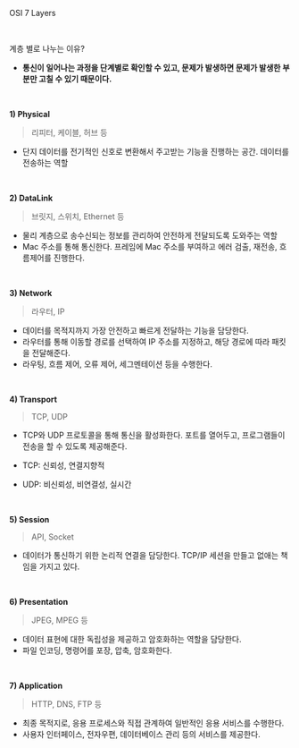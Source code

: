 OSI 7 Layers

<br>

계층 별로 나누는 이유?
- **통신이 일어나는 과정을 단계별로 확인할 수 있고, 문제가 발생하면 문제가 발생한 부분만 고칠 수 있기 때문이다.**

<br>

**1) Physical**
> 리피터, 케이블, 허브 등
- 단지 데이터를 전기적인 신호로 변환해서 주고받는 기능을 진행하는 공간. 데이터를 전송하는 역할

<br>

**2) DataLink**
> 브릿지, 스위치, Ethernet 등
- 물리 계층으로 송수신되는 정보를 관리하여 안전하게 전달되도록 도와주는 역할 
- Mac 주소를 통해 통신한다. 프레임에 Mac 주소를 부여하고 에러 검출, 재전송, 흐름제어를 진행한다.

<br>

**3) Network**
> 라우터, IP
- 데이터를 목적지까지 가장 안전하고 빠르게 전달하는 기능을 담당한다.
- 라우터를 통해 이동할 경로를 선택하여 IP 주소를 지정하고, 해당 경로에 따라 패킷을 전달해준다.
- 라우팅, 흐름 제어, 오류 제어, 세그멘테이션 등을 수행한다.

<br>

**4) Transport**
> TCP, UDP
- TCP와 UDP 프로토콜을 통해 통신을 활성화한다. 포트를 열어두고, 프로그램들이 전송을 할 수 있도록 제공해준다.

- TCP: 신뢰성, 연결지향적
- UDP: 비신뢰성, 비연결성, 실시간

<br>

**5) Session**
> API, Socket
- 데이터가 통신하기 위한 논리적 연결을 담당한다. TCP/IP 세션을 만들고 없애는 책임을 가지고 있다.

<br>

**6) Presentation**
> JPEG, MPEG 등
- 데이터 표현에 대한 독립성을 제공하고 암호화하는 역할을 담당한다.
- 파일 인코딩, 명령어를 포장, 압축, 암호화한다.

<br>

**7) Application**
> HTTP, DNS, FTP 등
- 최종 목적지로, 응용 프로세스와 직접 관계하여 일반적인 응용 서비스를 수행한다.
- 사용자 인터페이스, 전자우편, 데이터베이스 관리 등의 서비스를 제공한다.
